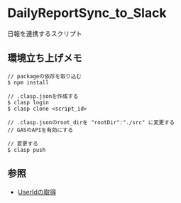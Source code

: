 # DailyReportSync_to_Slack
日報を連携するスクリプト


## 環境立ち上げメモ

```
// packageの依存を取り込む
$ npm install

// .clasp.jsonを作成する
$ clasp login
$ clasp clone <script_id>

// .clasp.jsonのroot_dirを "rootDir":"./src" に変更する
// GASのAPIを有効にする

// 変更する
$ clasp push

```

## 参照
- [UserIdの取得](https://simple-josys.hatenablog.com/entry/2020/04/29/233859#OAuth--Permissions)
